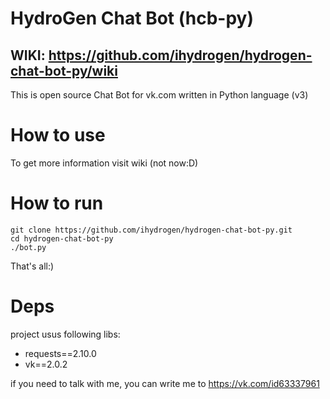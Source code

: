 # HydroGen Chat Bot (hcb-py)
## WIKI: https://github.com/ihydrogen/hydrogen-chat-bot-py/wiki
This is open source Chat Bot for vk.com written in Python language (v3)

# How to use
To get more information visit wiki (not now:D)

# How to run
    git clone https://github.com/ihydrogen/hydrogen-chat-bot-py.git
    cd hydrogen-chat-bot-py
    ./bot.py
  
That's all:)

# Deps
project usus following libs:
* requests==2.10.0
* vk==2.0.2

if you need to talk with me, you can write me to https://vk.com/id63337961
